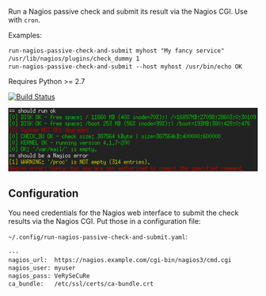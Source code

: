 Run a Nagios passive check and submit its result via the Nagios CGI. Use with
`cron`.

Examples:

    run-nagios-passive-check-and-submit myhost "My fancy service" /usr/lib/nagios/plugins/check_dummy 1
    run-nagios-passive-check-and-submit --host myhost /usr/bin/echo OK

Requires Python >= 2.7

[![Build Status](https://travis-ci.org/neingeist/run-nagios-passive-check-and-submit.svg?branch=master)](https://travis-ci.org/neingeist/run-nagios-passive-check-and-submit)

![Screenhot of a few runs][screenshot]

[screenshot]: https://github.com/neingeist/run-nagios-passive-check-and-submit/raw/master/docs/run-nagios-screenshot.png "Screenshot of a few runs"


Configuration
-------------
You need credentials for the Nagios web interface to submit the check results
via the Nagios CGI. Put those in a configuration file:

`~/.config/run-nagios-passive-check-and-submit.yaml`:
```
---
nagios_url:  https://nagios.example.com/cgi-bin/nagios3/cmd.cgi
nagios_user: myuser
nagios_pass: VeRySeCuRe
ca_bundle:   /etc/ssl/certs/ca-bundle.crt
```
